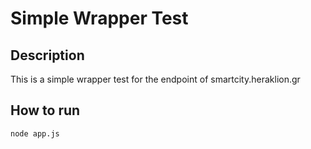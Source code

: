 # Simple Wrapper Test

## Description

This is a simple wrapper test for the endpoint of smartcity.heraklion.gr

## How to run

```node app.js```